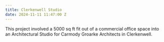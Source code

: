 ```yaml
---
title: Clerkenwell Studio
date: 2024-11-11 11:47:00 Z
---
```


This project involved a 5000 sq ft fit out of a commercial office space into an Architectural Studio for Carmody Groarke Architects in Clerkenwell.

